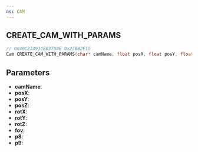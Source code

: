```yaml
---
ns: CAM
---
```

## CREATE_CAM_WITH_PARAMS

```c
// 0x40C23491CE83708E 0x23B02F15
Cam CREATE_CAM_WITH_PARAMS(char* camName, float posX, float posY, float posZ, float rotX, float rotY, float rotZ, float fov, BOOL p8, int p9);
```

## Parameters
* **camName**:
* **posX**:
* **posY**:
* **posZ**:
* **rotX**:
* **rotY**:
* **rotZ**:
* **fov**:
* **p8**:
* **p9**:
